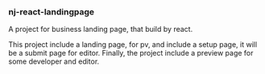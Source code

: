 ### nj-react-landingpage

A project for business landing page, that build by react.

This project include a landing page, for pv, and include a setup page, it will be a submit page for editor. Finally, the project include a preview page for some developer and editor.